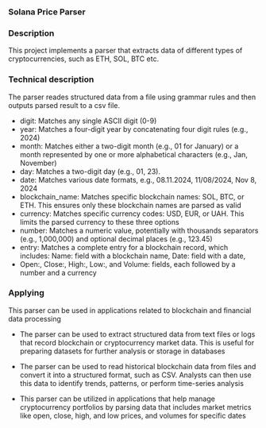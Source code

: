 ### Solana Price Parser

### Description
This project implements a parser that extracts data of different types of cryptocurrencies, such as ETH, SOL, BTC etc.

### Technical description
The parser reades structured data from a file using grammar rules and then outputs parsed result to a csv file.

- digit: Matches any single ASCII digit (0-9)
- year: Matches a four-digit year by concatenating four digit rules (e.g., 2024)
- month: Matches either a two-digit month (e.g., 01 for January) or a month represented by one or more alphabetical characters (e.g., Jan, November)
- day: Matches a two-digit day (e.g., 01, 23).
- date: Matches various date formats, e.g.,  08.11.2024, 11/08/2024, Nov 8, 2024
- blockchain_name: Matches specific blockchain names: SOL, BTC, or ETH. This ensures only these blockchain names are parsed as valid
- currency: Matches specific currency codes: USD, EUR, or UAH. This limits the parsed currency to these three options
- number: Matches a numeric value, potentially with thousands separators (e.g., 1,000,000) and optional decimal places (e.g., 123.45)
- entry: Matches a complete entry for a blockchain record, which includes: Name: field with a blockchain name, Date: field with a date,
- Open:, Close:, High:, Low:, and Volume: fields, each followed by a number and a currency

### Applying
This parser can be used in applications related to blockchain and financial data processing


- The parser can be used to extract structured data from text files or logs that record blockchain or cryptocurrency market data. This is useful for preparing datasets for further analysis or storage in databases

- The parser can be used to read historical blockchain data from files and convert it into a structured format, such as CSV. Analysts can then use this data to identify trends, patterns, or perform time-series analysis

- This parser can be utilized in applications that help manage cryptocurrency portfolios by parsing data that includes market metrics like open, close, high, and low prices, and volumes for specific dates